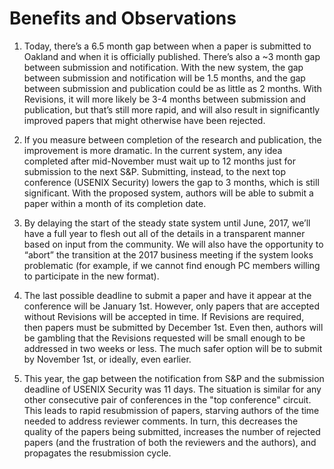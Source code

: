 # Benefits and Observations

1. Today, there’s a 6.5 month gap between when a paper is submitted to Oakland and when it is officially published.  There’s also a ~3 month gap between submission and notification.  With the new system, the gap between submission and notification will be 1.5 months, and the gap between submission and publication could be as little as 2 months.  With Revisions, it will more likely be 3-4 months between submission and publication, but that’s still more rapid, and will also result in significantly improved papers that might otherwise have been rejected.

2. If you measure between completion of the research and publication, the improvement is more dramatic. In the current system, any idea completed after mid-November must wait up to 12 months just for submission to the next S&P. Submitting, instead, to the next top conference (USENIX Security) lowers the gap to 3 months, which is still significant. With the proposed system, authors will be able to submit a paper within a month of its completion date.

3. By delaying the start of the steady state system until June, 2017, we’ll have a full year to flesh out all of the details in a transparent manner based on input from the community.  We will also have the opportunity to “abort” the transition at the 2017 business meeting if the system looks problematic (for example, if we cannot find enough PC members willing to participate in the new format).

4. The last possible deadline to submit a paper and have it appear at the conference will be January 1st.  However, only papers that are accepted without Revisions will be accepted in time.  If Revisions are required, then papers must be submitted by December 1st.  Even then, authors will be gambling that the Revisions requested will be small enough to be addressed in two weeks or less.  The much safer option will be to submit by November 1st, or ideally, even earlier.

5. This year, the gap between the notification from S&P and the submission deadline of USENIX Security was 11 days. The situation is similar for any other consecutive pair of conferences in the "top conference" circuit. This leads to rapid resubmission of papers, starving authors of the time needed to address reviewer comments. In turn, this decreases the quality of the papers being submitted, increases the number of rejected papers (and the frustration of both the reviewers and the authors), and propagates the resubmission cycle.
